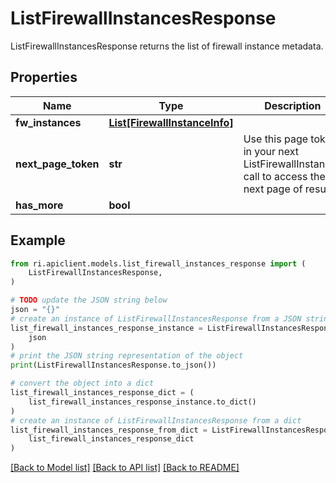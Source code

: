 # ListFirewallInstancesResponse

ListFirewallInstancesResponse returns the list of firewall instance metadata.

## Properties

Name | Type | Description | Notes
------------ | ------------- | ------------- | -------------
**fw_instances** | [**List[FirewallInstanceInfo]**](FirewallInstanceInfo.md) |  | [optional] 
**next_page_token** | **str** | Use this page token in your next ListFirewallInstances call to access the next page of results. | [optional] 
**has_more** | **bool** |  | [optional] 

## Example

```python
from ri.apiclient.models.list_firewall_instances_response import (
    ListFirewallInstancesResponse,
)

# TODO update the JSON string below
json = "{}"
# create an instance of ListFirewallInstancesResponse from a JSON string
list_firewall_instances_response_instance = ListFirewallInstancesResponse.from_json(
    json
)
# print the JSON string representation of the object
print(ListFirewallInstancesResponse.to_json())

# convert the object into a dict
list_firewall_instances_response_dict = (
    list_firewall_instances_response_instance.to_dict()
)
# create an instance of ListFirewallInstancesResponse from a dict
list_firewall_instances_response_from_dict = ListFirewallInstancesResponse.from_dict(
    list_firewall_instances_response_dict
)
```
[[Back to Model list]](../README.md#documentation-for-models) [[Back to API list]](../README.md#documentation-for-api-endpoints) [[Back to README]](../README.md)

